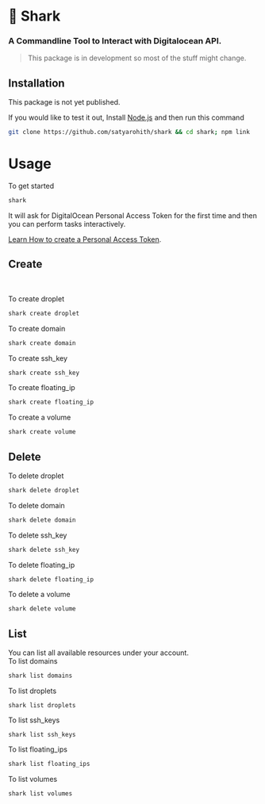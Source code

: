 # 🦈 Shark

### A Commandline Tool to Interact with Digitalocean API.

> This package is in development so most of the stuff might change.
## Installation
This package is not yet published.

If you would like to test it out,
Install [Node.js](https://nodejs.org/) and then run this command
```sh
git clone https://github.com/satyarohith/shark && cd shark; npm link
```
# Usage
To get started
```sh
shark
```
It will ask for DigitalOcean Personal Access Token for the first time and then you can perform tasks interactively.

[Learn How to create a Personal Access Token](https://www.digitalocean.com/docs/api/create-personal-access-token/).
## Create
<br/>

To create droplet
```sh
shark create droplet
```

To create domain
```sh
shark create domain
```

To create ssh_key
```sh
shark create ssh_key
```

To create floating_ip
```sh
shark create floating_ip
```

To create a volume
```sh
shark create volume
```

## Delete

To delete droplet
```sh
shark delete droplet
```

To delete domain
```sh
shark delete domain
```

To delete ssh_key
```sh
shark delete ssh_key
```

To delete floating_ip
```sh
shark delete floating_ip
```

To delete a volume
```sh
shark delete volume
```
## List
You can list all available resources under your account.
<br/>
To list domains
```sh
shark list domains
```

To list droplets
```
shark list droplets
```

To list ssh_keys
```
shark list ssh_keys
```

To list floating_ips
```sh
shark list floating_ips
```

To list volumes
```sh
shark list volumes
```
